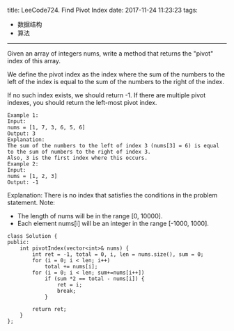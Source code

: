 title: LeeCode724. Find Pivot Index
date: 2017-11-24 11:23:23
tags:
- 数据结构
- 算法
---

Given an array of integers nums, write a method that returns the "pivot" index of this array.

We define the pivot index as the index where the sum of the numbers to the left of the index is equal to the sum of the numbers to the right of the index.

If no such index exists, we should return -1. If there are multiple pivot indexes, you should return the left-most pivot index.

```
Example 1:
Input: 
nums = [1, 7, 3, 6, 5, 6]
Output: 3
Explanation: 
The sum of the numbers to the left of index 3 (nums[3] = 6) is equal to the sum of numbers to the right of index 3.
Also, 3 is the first index where this occurs.
Example 2:
Input: 
nums = [1, 2, 3]
Output: -1
```

Explanation: 
There is no index that satisfies the conditions in the problem statement.
Note:

- The length of nums will be in the range [0, 10000].
- Each element nums[i] will be an integer in the range [-1000, 1000].

```
class Solution {
public:
    int pivotIndex(vector<int>& nums) {
        int ret = -1, total = 0, i, len = nums.size(), sum = 0;
        for (i = 0; i < len; i++)
            total += nums[i];
        for (i = 0; i < len; sum+=nums[i++]) 
            if (sum *2 == total - nums[i]) {
                ret = i;
                break;
            }
        
        return ret;
    }
};
```